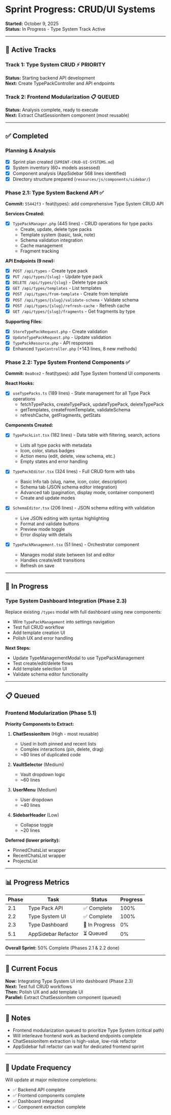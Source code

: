 # Sprint Progress: CRUD/UI Systems

**Started:** October 9, 2025  
**Status:** In Progress - Type System Track Active

---

## 🎯 Active Tracks

### Track 1: Type System CRUD ⚡ **PRIORITY**
**Status:** Starting backend API development  
**Next:** Create TypePackController and API endpoints

### Track 2: Frontend Modularization 📋 **QUEUED**
**Status:** Analysis complete, ready to execute  
**Next:** Extract ChatSessionItem component (most reusable)

---

## ✅ Completed

### Planning & Analysis
- [x] Sprint plan created (`SPRINT-CRUD-UI-SYSTEMS.md`)
- [x] System inventory (60+ models assessed)
- [x] Component analysis (AppSidebar 568 lines identified)
- [x] Directory structure prepared (`resources/js/components/sidebar/`)

### Phase 2.1: Type System Backend API ✅
**Commit:** `55442f3` - feat(types): add comprehensive Type System CRUD API

**Services Created:**
- [x] `TypePackManager.php` (445 lines) - CRUD operations for type packs
  - Create, update, delete type packs
  - Template system (basic, task, note)
  - Schema validation integration
  - Cache management
  - Fragment tracking

**API Endpoints (9 new):**
- [x] `POST /api/types` - Create type pack
- [x] `PUT /api/types/{slug}` - Update type pack
- [x] `DELETE /api/types/{slug}` - Delete type pack
- [x] `GET /api/types/templates` - List templates
- [x] `POST /api/types/from-template` - Create from template
- [x] `POST /api/types/{slug}/validate-schema` - Validate schema
- [x] `POST /api/types/{slug}/refresh-cache` - Refresh cache
- [x] `GET /api/types/{slug}/fragments` - Get fragments by type

**Supporting Files:**
- [x] `StoreTypePackRequest.php` - Create validation
- [x] `UpdateTypePackRequest.php` - Update validation  
- [x] `TypePackResource.php` - API responses
- [x] Enhanced `TypeController.php` (+143 lines, 8 new methods)

### Phase 2.2: Type System Frontend Components ✅
**Commit:** `0ea0ce2` - feat(types): add Type System frontend UI components

**React Hooks:**
- [x] `useTypePacks.ts` (189 lines) - State management for all Type Pack operations
  - fetchTypePacks, createTypePack, updateTypePack, deleteTypePack
  - getTemplates, createFromTemplate, validateSchema
  - refreshCache, getFragments, getStats

**Components Created:**
- [x] `TypePackList.tsx` (182 lines) - Data table with filtering, search, actions
  - Lists all type packs with metadata
  - Icon, color, status badges
  - Action menu (edit, delete, view schema, etc.)
  - Empty states and error handling
  
- [x] `TypePackEditor.tsx` (324 lines) - Full CRUD form with tabs
  - Basic Info tab (slug, name, icon, color, description)
  - Schema tab (JSON schema editor integration)
  - Advanced tab (pagination, display mode, container component)
  - Create and update modes
  
- [x] `SchemaEditor.tsx` (206 lines) - JSON schema editing with validation
  - Live JSON editing with syntax highlighting
  - Format and validate buttons
  - Preview mode toggle
  - Error display with details
  
- [x] `TypePackManagement.tsx` (51 lines) - Orchestrator component
  - Manages modal state between list and editor
  - Handles create/edit transitions
  - Refresh on save

---

## 🚧 In Progress

### Type System Dashboard Integration (Phase 2.3)
Replace existing `/types` modal with full dashboard using new components:
- Wire `TypePackManagement` into settings navigation
- Test full CRUD workflow
- Add template creation UI
- Polish UX and error handling

**Next Steps:**
- Update TypeManagementModal to use TypePackManagement
- Test create/edit/delete flows
- Add template selection UI
- Validate schema editor functionality

---

## 📋 Queued

### Frontend Modularization (Phase 5.1)
**Priority Components to Extract:**
1. **ChatSessionItem** (High - most reusable)
   - Used in both pinned and recent lists
   - Complex interactions (pin, delete, drag)
   - ~80 lines of duplicated code

2. **VaultSelector** (Medium)
   - Vault dropdown logic
   - ~60 lines

3. **UserMenu** (Medium)  
   - User dropdown
   - ~40 lines

4. **SidebarHeader** (Low)
   - Collapse toggle
   - ~20 lines

**Deferred (lower priority):**
- PinnedChatsList wrapper
- RecentChatsList wrapper  
- ProjectsList

---

## 📊 Progress Metrics

| Phase | Task | Status | Progress |
|-------|------|--------|----------|
| 2.1 | Type Pack API | ✅ Complete | 100% |
| 2.2 | Type System UI | ✅ Complete | 100% |
| 2.3 | Type Dashboard | 🔄 In Progress | 0% |
| 5.1 | AppSidebar Refactor | ⏳ Queued | 0% |

**Overall Sprint:** 50% Complete (Phases 2.1 & 2.2 done)

---

## 🎯 Current Focus

**Now:** Integrating Type System UI into dashboard (Phase 2.3)  
**Next:** Test full CRUD workflows  
**Then:** Polish UX and add template UI  
**Parallel:** Extract ChatSessionItem component (queued)

---

## 📝 Notes

- Frontend modularization queued to prioritize Type System (critical path)
- Will interleave frontend work as backend endpoints complete
- ChatSessionItem extraction is high-value, low-risk refactor
- AppSidebar full refactor can wait for dedicated frontend sprint

---

## 🔄 Update Frequency

Will update at major milestone completions:
- ✅ Backend API complete
- ✅ Frontend components complete
- ✅ Dashboard integrated
- ✅ Component extraction complete

